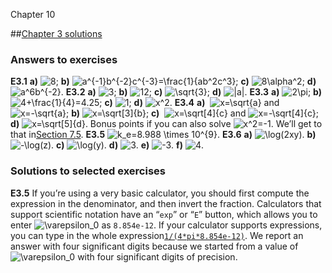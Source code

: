Chapter 10    

##[Chapter 3 solutions](part0010_split_007.md)

### Answers to exercises

**E3.1** **a)** ![8](02273.jpeg); **b)** ![a^{-1}b^{-2}c^{-3}=\frac{1}{ab^2c^3}](02385.jpeg); **c)** ![8\alpha^2](02386.jpeg); **d)** ![a^6b^{-2}](02387.jpeg). **E3.2** **a)** ![3](00082.jpeg); **b)** ![12](01644.jpeg); **c)** ![\sqrt{3}](02388.jpeg); **d)** ![|a|](02389.jpeg). **E3.3** **a)** ![2\pi](00918.jpeg); **b)** ![4+\frac{1}{4}=4.25](02390.jpeg); **c)** ![1](00086.jpeg); **d)** ![x^2](02391.jpeg). **E3.4** **a)**  ![x=\sqrt{a}](02392.jpeg) and ![x=-\sqrt{a}](02393.jpeg); **b)** ![x=\sqrt[3]{b}](02394.jpeg); **c)**  ![x=\sqrt[4]{c}](02395.jpeg) and ![x=-\sqrt[4]{c}](02396.jpeg); **d)** ![x=\sqrt[5]{d}](02397.jpeg). Bonus points if you can also solve ![x^2=-1](02398.jpeg). We’ll get to that in[Section 7.5](part0007_split_005.md). **E3.5** ![k_e=8.988 \times 10^{9}](02399.jpeg). **E3.6** **a)** ![\log(2xy)](02400.jpeg). **b)** ![-\log(z)](02401.jpeg). **c)** ![\log(y)](02402.jpeg). **d)** ![3](00082.jpeg). **e)** ![-3](02403.jpeg). **f)** ![4](02404.jpeg).

### Solutions to selected exercises

**E3.5** If you’re using a very basic calculator, you should first compute the expression in the denominator, and then invert the fraction. Calculators that support scientific notation have an “`exp`” or “`E`” button, which allows you to enter ![\varepsilon_0](02405.jpeg) as `8.854e-12`. If your calculator supports expressions, you can type in the whole expression[`1/(4*pi*8.854e-12)`](./search_q=1%2F%284_pi_8.854e-12%29.md). We report an answer with four significant digits because we started from a value of ![\varepsilon_0](02405.jpeg) with four significant digits of precision.
